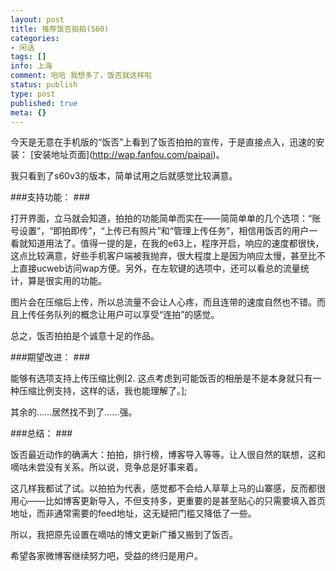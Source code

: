 ```yaml
---
layout: post
title: 推荐饭否拍拍(S60)
categories:
- 闲话
tags: []
info: 上海
comment: 哈哈 我想多了，饭否就这样啦
status: publish
type: post
published: true
meta: {}
---
```

今天是无意在手机版的“饭否”上看到了饭否拍拍的宣传，于是直接点入，迅速的安装： \[安装地址页面\](http://wap.fanfou.com/paipai)。     

我只看到了s60v3的版本，简单试用之后就感觉比较满意。


###支持功能： ### 

打开界面，立马就会知道，拍拍的功能简单而实在——简简单单的几个选项：“账号设置”，“即拍即传”，“上传已有照片”和“管理上传任务”，相信用饭否的用户一看就知道用法了。值得一提的是，在我的e63上，程序开启，响应的速度都很快，这点比较满意，好些手机客户端被我抛弃，很大程度上是因为响应太慢，甚至比不上直接ucweb访问wap方便。另外，在左软键的选项中，还可以看总的流量统计，算是很实用的功能。    

图片会在压缩后上传，所以总流量不会让人心疼，而且连带的速度自然也不错。而且上传任务队列的概念让用户可以享受“连拍”的感觉。    

总之，饭否拍拍是个诚意十足的作品。

###期望改进：     ###

能够有选项支持上传压缩比例\[2. 这点考虑到可能饭否的相册是不是本身就只有一种压缩比例支持，这样的话，我也能理解了。\];    

其余的……居然找不到了……强。

###总结：         ###

饭否最近动作的确满大：拍拍，排行榜，博客导入等等。让人很自然的联想，这和嘀咕未尝没有关系。所以说，竞争总是好事来着。    

这几样我都试了试。以拍拍为代表，感觉都不会给人草草上马的山寨感，反而都很用心——比如博客更新导入，不但支持多，更重要的是甚至贴心的只需要填入首页地址，而非通常需要的feed地址，这无疑把门槛又降低了一些。    

所以，我把原先设置在嘀咕的博文更新广播又搬到了饭否。    

希望各家微博客继续努力吧，受益的终归是用户。


